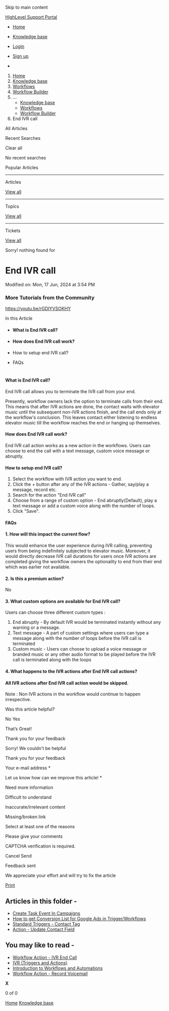 Skip to main content

[ HighLevel Support Portal ](https://help.gohighlevel.com)

  * [ Home ](/support/home)
  * [ Knowledge base ](/support/solutions)

  * [Login](/support/login)
  * [Sign up](/support/signup)
  * 

  1. [Home](/support/home)
  2. [Knowledge base](/support/solutions)
  3. [Workflows](/support/solutions/48000455132)
  4. [Workflow Builder](/support/solutions/folders/48000678544)
  5. ... 
     * [Knowledge base](/support/solutions)
     * [Workflows](/support/solutions/48000455132)
     * [Workflow Builder](/support/solutions/folders/48000678544)
  6. End IVR call

All  Articles 

Recent Searches

Clear all

No recent searches

Popular Articles

* * *

Articles

[View all](/support/search/solutions)

* * *

Topics

[View all](/support/search/topics)

* * *

Tickets

[View all](/support/search/tickets)

Sorry! nothing found for   

# End IVR call

Modified on: Mon, 17 Jun, 2024 at 3:54 PM

### **More Tutorials from the Community**

<https://youtu.be/rGDIYVSOKHY>

In this Article  

  * #### What is End IVR call?

  * #### How does End IVR call work?

  * How to setup end IVR call?

  * FAQs

#   

#### **What is End IVR call?**

End IVR call allows you to terminate the IVR call from your end. 

Presently, workflow owners lack the option to terminate calls from their end. This means that after IVR actions are done, the contact waits with elevator music until the subsequent non-IVR actions finish, and the call ends only at the workflow's conclusion. This leaves contact either listening to endless elevator music till the workflow reaches the end or hanging up themselves.

#### **How does End IVR call work?**

End IVR call action works as a new action in the workflows. Users can choose to end the call with a text message, custom voice message or abruptly.

#### **How to setup end IVR call?**

  1. Select the workflow with IVR action you want to end.
  2. Click the + button after any of the IVR actions - Gather, say/play a message, record etc.
  3. Search for the action "End IVR call"
  4. Choose from a range of custom option - End abruptly(Default), play a text message or add a custom voice along with the number of loops.
  5. Click "Save".

#### **FAQs**

#### **1\. How will this impact the current flow?**

This would enhance the user experience during IVR calling, preventing users from being indefinitely subjected to elevator music. Moreover, it would directly decrease IVR call durations for users once IVR actions are completed giving the workflow owners the optionality to end from their end which was earlier not available.

####   

#### **2\. Is this a premium action?**

No

#### **3\. What custom options are available for End IVR call?**

Users can choose three different custom types :

  1. End abruptly - By default IVR would be terminated instantly without any warning or a message.
  2. Text message - A part of custom settings where users can type a message along with the number of loops before the IVR call is terminated
  3. Custom music - Users can choose to upload a voice message or branded music or any other audio format to be played before the IVR call is terminated along with the loops

#### **4\. What happens to the IVR actions after End IVR call actions?**

#### All IVR actions after End IVR call action would be skipped. 

Note : Non IVR actions in the workflow would continue to happen irrespective.

Was this article helpful?

No  Yes 

That’s Great!

Thank you for your feedback

Sorry! We couldn't be helpful

Thank you for your feedback

Your e-mail address *

Let us know how can we improve this article! *

Need more information 

Difficult to understand 

Inaccurate/irrelevant content 

Missing/broken link 

Select at least one of the reasons 

Please give your comments 

CAPTCHA verification is required. 

Cancel  Send 

Feedback sent

We appreciate your effort and will try to fix the article

[Print](javascript:print\(\))

## Articles in this folder -

  * [Create Task Event In Campaigns](/support/solutions/articles/48001147413-create-task-event-in-campaigns)
  * [How to get Conversion List for Google Ads in Trigger/Workflows](/support/solutions/articles/48001203453-how-to-get-conversion-list-for-google-ads-in-trigger-workflows)
  * [Standard Triggers - Contact Tag](/support/solutions/articles/48001213546-standard-triggers-contact-tag)
  * [Action - Update Contact Field](/support/solutions/articles/48001214441-action-update-contact-field)

## You may like to read -

  * [Workflow Action - IVR End Call](/support/solutions/articles/155000003372-workflow-action-ivr-end-call)
  * [IVR (Triggers and Actions)](/support/solutions/articles/155000001200-ivr-triggers-and-actions-)
  * [Introduction to Workflows and Automations](/support/solutions/articles/155000002445-introduction-to-workflows-and-automations)
  * [Workflow Action - Record Voicemail](/support/solutions/articles/155000003373-workflow-action-record-voicemail)

**X**

0 of 0 []()

[Home](/support/home) [Knowledge base](/support/solutions)
